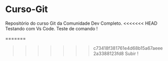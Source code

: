 # Curso-Git
Repositório do curso Git da Comunidade Dev Completo. 
<<<<<<< HEAD
Testando com Vs Code.
Teste de comando !

=======
>>>>>>> c73418f381761e4d68b15a67aeee2a3388123fd8
Subir !